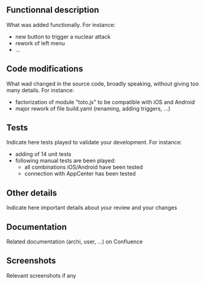 ## Functionnal description

What was added functionally. For instance:
- new button to trigger a nuclear attack
- rework of left menu
- ...

## Code modifications

What wad changed in the source code, broadly speaking, without giving too many details. For instance:
- factorization of module "toto.js" to be compatible with iOS and Android
- major rework of file build.yaml (renaming, adding triggers, ...)

## Tests

Indicate here tests played to validate your development. For instance:
- adding of 14 unit tests
- following manual tests are been played:
  - all combinations iOS/Android have been tested
  - connection with AppCenter has been tested

## Other details

Indicate here important details about your review and your changes

## Documentation

Related documentation (archi, user, ...) on Confluence

## Screenshots

Relevant screenshots if any
